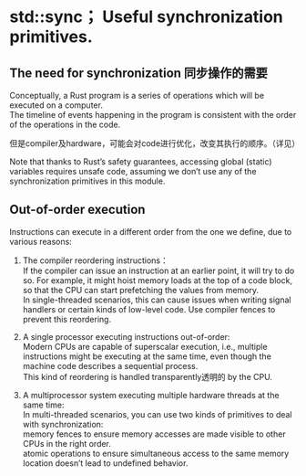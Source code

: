 # std::sync； Useful synchronization primitives.
## The need for synchronization 同步操作的需要  
Conceptually, a Rust program is a series of operations which will be executed on a computer.   
The timeline of events happening in the program is consistent with the order of the operations in the code.

但是compiler及hardware，可能会对code进行优化，改变其执行的顺序。（详见）

Note that thanks to Rust’s safety guarantees, accessing global (static) variables requires unsafe code, assuming we don’t use any of the synchronization primitives in this module.

## Out-of-order execution 
Instructions can execute in a different order from the one we define, due to various reasons:    
1. The compiler reordering instructions：   
If the compiler can issue an instruction at an earlier point, it will try to do so. For example, it might hoist memory loads at the top of a code block, so that the CPU can start prefetching the values from memory.   
In single-threaded scenarios, this can cause issues when writing signal handlers or certain kinds of low-level code. Use compiler fences to prevent this reordering.

2. A single processor executing instructions out-of-order:    
Modern CPUs are capable of superscalar execution, i.e., multiple instructions might be executing at the same time, even though the machine code describes a sequential process.   
This kind of reordering is handled transparently透明的 by the CPU.  

3. A multiprocessor system executing multiple hardware threads at the same time:   
 In multi-threaded scenarios, you can use two kinds of primitives to deal with synchronization:   
 memory fences to ensure memory accesses are made visible to other CPUs in the right order.   
 atomic operations to ensure simultaneous access to the same memory location doesn’t lead to undefined behavior.